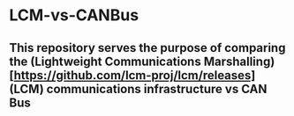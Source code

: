 # LCM-vs-CANBus

## This repository serves the purpose of comparing the (Lightweight Communications Marshalling)[https://github.com/lcm-proj/lcm/releases] (LCM) communications infrastructure vs CAN Bus
